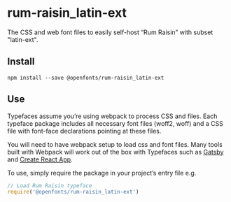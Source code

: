 
# rum-raisin_latin-ext

The CSS and web font files to easily self-host “Rum Raisin” with subset "latin-ext".

## Install

`npm install --save @openfonts/rum-raisin_latin-ext`

## Use

Typefaces assume you’re using webpack to process CSS and files. Each typeface
package includes all necessary font files (woff2, woff) and a CSS file with
font-face declarations pointing at these files.

You will need to have webpack setup to load css and font files. Many tools built
with Webpack will work out of the box with Typefaces such as [Gatsby](https://github.com/gatsbyjs/gatsby)
and [Create React App](https://github.com/facebookincubator/create-react-app).

To use, simply require the package in your project’s entry file e.g.

```javascript
// Load Rum Raisin typeface
require('@openfonts/rum-raisin_latin-ext')
```
